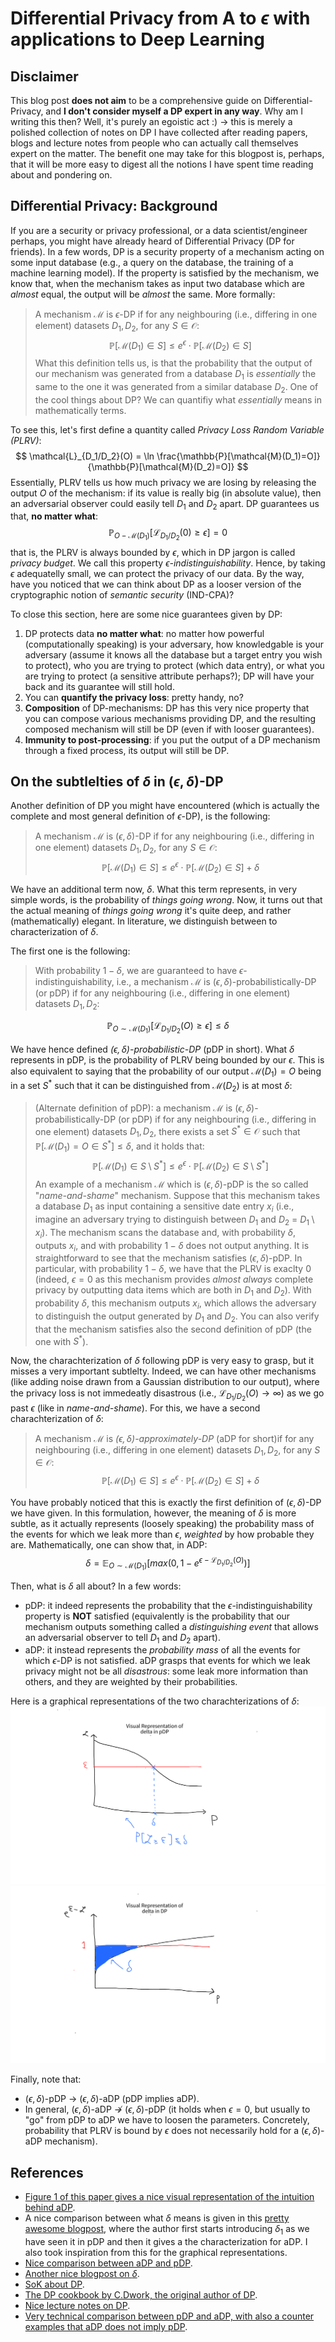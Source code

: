 # Differential Privacy from A to $\epsilon$ with applications to Deep Learning

## Disclaimer
This blog post **does not aim** to be a comprehensive guide on Differential-Privacy, and **I don't consider myself a DP expert in any way**. Why am I writing this then? Well, it's purely an egoistic act :) $\to$
this is merely a polished collection of notes on DP I have collected after reading papers, blogs and lecture notes from people who can actually call themselves expert on the matter. The benefit one may take for this blogpost is, perhaps, that it will be more easy to digest all the notions I have spent time reading about and pondering on.

## Differential Privacy: Background
If you are a security or privacy professional, or a data scientist/engineer perhaps, you might have already heard of Differential Privacy (DP for friends).
In a few words, DP is a security property of a mechanism acting on some input database (e.g., a query on the database, the training of a machine learning model). If the property is satisfied by the mechanism, we know that, when the mechanism takes as input two database which are *almost* equal, the output will be *almost* the same. More formally:
>  A mechanism $\mathcal{M}$ is $\epsilon$-DP if for any neighbouring (i.e., differing in one element) datasets $D_1,D_2$, for any $S \in \mathcal{O}$:
$$
\mathbb{P}[\mathcal{M}(D_1) \in S] \leq e^\epsilon \cdot \mathbb{P}[\mathcal{M}(D_2) \in S] 
$$
What this definition tells us, is that the probability that the output of our mechanism was generated from a database $D_1$ is *essentially* the same to the one it was generated from a similar database $D_2$. One of the cool things about DP? We can quantifiy what *essentially* means in mathematically terms.


To see this, let's first define a quantity called *Privacy Loss Random Variable (PLRV)*:
$$
\mathcal{L}_{D_1/D_2}(O) = \ln \frac{\mathbb{P}[\mathcal{M}(D_1)=O]}{\mathbb{P}[\mathcal{M}(D_2)=O]} 
$$
Essentially, PLRV tells us how much privacy we are losing by releasing the output $O$ of the mechanism: if its value is really big (in absolute value), then an adversarial observer could easily tell $D_1$ and $D_2$ apart. DP guarantees us that, **no matter what**:
$$
\mathbb{P}_{O-\mathcal{M}(D_1)}[\mathcal{L}_{D_1/D_2}(0) \geq \epsilon] = 0
$$
that is, the PLRV is always bounded by $\epsilon$, which in DP jargon is called *privacy budget*. We call this property *$\epsilon$-indistinguishability*. Hence, by taking $\epsilon$ adequatelly small, we can protect the privacy of our data. By the way, have you noticed that we can think about DP as a looser version of the cryptographic notion of *semantic security* (IND-CPA)?

To close this section, here are some nice guarantees given by DP:
1. DP protects data **no matter what**: no matter how powerful (computationally speaking) is your adversary, how knowledgable is your adversary (assume it knows all the database but a target entry you wish to protect), who you are trying to protect (which data entry), or what you are trying to protect (a sensitive attribute perhaps?); DP will have your back and its guarantee will still hold.
2. You can **quantify the privacy loss**: pretty handy, no?
3. **Composition** of DP-mechanisms: DP has this very nice property that you can compose various mechanisms providing DP, and the resulting composed mechanism will still be DP (even if with looser guarantees).
4. **Immunity to post-processing**: if you put the output of a DP mechanism through a fixed process, its output will still be DP.

## On the subtlelties of $\delta$ in $(\epsilon,\delta)$-DP
Another definition of DP you might have encountered (which is actually the complete and most general definition of $\epsilon$-DP), is the following:

>  A mechanism $\mathcal{M}$ is $(\epsilon,\delta)$-DP if for any neighbouring (i.e., differing in one element) datasets $D_1,D_2$, for any $S \in \mathcal{O}$:
$$
\mathbb{P}[\mathcal{M}(D_1) \in S] \leq e^\epsilon \cdot \mathbb{P}[\mathcal{M}(D_2) \in S] + \delta 
$$

We have an additional term now, $\delta$. What this term represents, in very simple words, is the probability of *things going wrong*.
Now, it turns out that the actual meaning of *things going wrong* it's quite deep, and rather (mathematically) elegant. In literature, we distinguish between to characterization of $\delta$.


The first one is the following:
> With probability $1-\delta$, we are guaranteed to have $\epsilon$-indistinguishability, i.e., a mechanism $\mathcal{M}$ is $(\epsilon,\delta)$-probabilistically-DP (or pDP) if for any neighbouring (i.e., differing in one element) datasets $D_1,D_2$:

$$
\mathbb{P}_{O\sim\mathcal{M}(D_1)}[\mathcal{L}_{D_1/D_2}(O) \geq \epsilon] \leq \delta
$$

We have hence defined *($\epsilon,\delta$)-probabilistic-DP* (pDP in short). What $\delta$ represents in pDP, is the probability of PLRV being bounded by our $\epsilon$. This is also equivalent to saying that the probability of our output $\mathcal{M}(D_1)=O$ being in a set $S^*$ such that it can be distinguished from $\mathcal{M}(D_2)$ is at most $\delta$:
> (Alternate definition of pDP): a mechanism $\mathcal{M}$ is $(\epsilon,\delta)$-probabilistically-DP (or pDP) if for any neighbouring (i.e., differing in one element) datasets $D_1,D_2$, there exists a set $S^* \in \mathcal{O}$ such that $\mathbb{P}[\mathcal{M}(D_1)=O \in S^*] \leq \delta$, and it holds that:
$$
\mathbb{P}[\mathcal{M}(D_1) \in S \setminus S^*] \leq e^\epsilon \cdot \mathbb{P}[\mathcal{M}(D_2) \in S \setminus S^*]
$$
An example of a mechanism $\mathcal{M}$ which is ($\epsilon,\delta$)-pDP is the so called "*name-and-shame*" mechanism. Suppose that this mechanism takes a database $D_1$ as input containing a sensitive date entry $x_i$ (i.e., imagine an adversary trying to distinguish between $D_1$ and $D_2$ = $D_1 \setminus x_i$). The mechanism scans the database and, with probability $\delta$, outputs $x_i$, and with probability $1-\delta$ does not output anything. It is straightforward to see that the mechanism satisfies ($\epsilon,\delta$)-pDP. In particular, with probability 
$1-\delta$, we have that the PLRV is exaclty $0$ (indeed, $\epsilon = 0$ as this mechanism provides *almost always* complete privacy by outputting data items which are both in $D_1$ and $D_2$). With probability $\delta$, this mechanism outputs $x_i$, which allows the adversary to distinguish the output generated by $D_1$ and $D_2$. You can also verify that the mechanism satisfies also the second definition of pDP (the one with $S^*$).

Now, the charachterization of $\delta$ following pDP is very easy to grasp, but it misses a very important subtlelty. Indeed, we can have other mechanisms (like adding noise drawn from a Gaussian distribution to our output), where the privacy loss is not immedeatly disastrous (i.e., $\mathcal{L}_{D_1/D_2}(O) \to \infty$) as we go past $\epsilon$ (like in *name-and-shame*).
For this, we have a second charachterization of $\delta$:

>  A mechanism $\mathcal{M}$ is *$(\epsilon,\delta)$-approximately-DP* (aDP for short)if for any neighbouring (i.e., differing in one element) datasets $D_1,D_2$, for any $S \in \mathcal{O}$:
$$
\mathbb{P}[\mathcal{M}(D_1) \in S] \leq e^\epsilon \cdot \mathbb{P}[\mathcal{M}(D_2) \in S] + \delta 
$$

You have probably noticed that this is exactly the first definition of ($\epsilon,\delta$)-DP we have given. In this formulation, however, the meaning of $\delta$ is more subtle, as it actually represents (loosely speaking) the probability mass of the events for which we leak more than $\epsilon$, *weighted* by how probable they are. Mathematically, one can show that, in ADP:
$$
\delta = \mathbb{E}_{O \sim \mathcal{M}(D_1)}[max(0,1-e^{\epsilon-\mathcal{L}_{D_1/D_2}(O)})]
$$

Then, what is $\delta$ all about? In a few words:
- pDP: it indeed represents the probability that the $\epsilon$-indistinguishability property is **NOT** satisfied (equivalently is the probability that our mechanism outputs something called a *distinguishing event* that allows an adversarial observer to tell $D_1$ and $D_2$ apart).
- aDP: it instead represents the *probability mass* of all the events for which $\epsilon$-DP is not satisfied. aDP grasps that events for which we leak privacy might not be all *disastrous*: some leak more information than others, and they are weighted by their probabilities.

Here is a graphical representations of the two charachterizations of $\delta$:
![pDP](../images/blog_assets/differential_privacy/pdp.svg)
![aDP](../images/blog_assets/differential_privacy/adp.svg)

Finally, note that:
- ($\epsilon,\delta$)-pDP $\to$ ($\epsilon,\delta$)-aDP (pDP implies aDP).
- In general, ($\epsilon,\delta$)-aDP $\not\to$ ($\epsilon,\delta$)-pDP (it holds when $\epsilon = 0$, but usually to "go" from pDP to aDP we have to loosen the parameters. Concretely, probability that PLRV is bound by $\epsilon$ does not necessarily hold for a ($\epsilon,\delta$)-aDP mechanism).

## References
- [Figure 1 of this paper gives a nice visual representation of the intuition behind aDP](https://eprint.iacr.org/2018/277.pdf).
- A nice comparison between what $\delta$ means is given in this [pretty awesome blogpost](https://desfontain.es/privacy/privacy-loss-random-variable.html), where the author first starts introducing $\delta_1$ as we have seen it in pDP and then it gives a the characterization for aDP. I also took inspiration from this for the graphical representations.
- [Nice comparison between aDP and pDP](https://tigerweb.towson.edu/vguingona/PrivacyPaper.pdf).
- [Another nice blogpost on $\delta$](https://differentialprivacy.org/flavoursofdelta/).
- [SoK about DP](https://arxiv.org/pdf/1906.01337.pdf).
- [The DP cookbook by C.Dwork, the original author of DP](https://www.cis.upenn.edu/~aaroth/Papers/privacybook.pdf).
- [Nice lecture notes on DP](http://www.gautamkamath.com/CS860notes/lec5.pdf).
- [Very technical comparison between pDP and aDP, with also a counter examples that aDP does not imply pDP](https://eprint.iacr.org/2018/277.pdf).



























